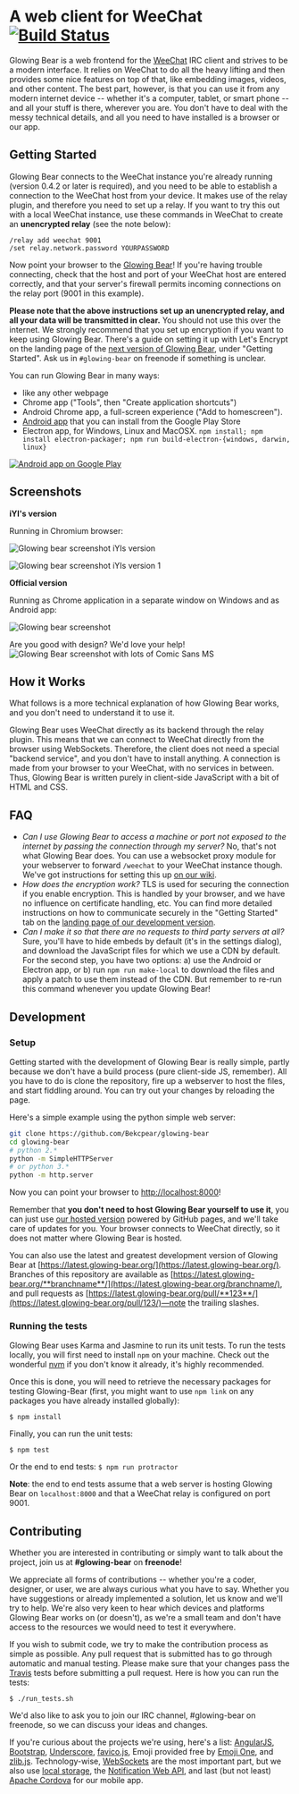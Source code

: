 # A web client for WeeChat [![Build Status](https://api.travis-ci.org/glowing-bear/glowing-bear.png)](https://travis-ci.org/glowing-bear/glowing-bear?branch=master)

Glowing Bear is a web frontend for the [WeeChat](https://weechat.org) IRC client and strives to be a modern interface. It relies on WeeChat to do all the heavy lifting and then provides some nice features on top of that, like embedding images, videos, and other content. The best part, however, is that you can use it from any modern internet device -- whether it's a computer, tablet, or smart phone -- and all your stuff is there, wherever you are. You don't have to deal with the messy technical details, and all you need to have installed is a browser or our app.

## Getting Started


Glowing Bear connects to the WeeChat instance you're already running (version 0.4.2 or later is required), and you need to be able to establish a connection to the WeeChat host from your device. It makes use of the relay plugin, and therefore you need to set up a relay. If you want to try this out with a local WeeChat instance, use these commands in WeeChat to create an **unencrypted relay** (see the note below):

	/relay add weechat 9001
	/set relay.network.password YOURPASSWORD

Now point your browser to the [Glowing Bear](http://www.glowing-bear.org)! If you're having trouble connecting, check that the host and port of your WeeChat host are entered correctly, and that your server's firewall permits incoming connections on the relay port (9001 in this example).

**Please note that the above instructions set up an unencrypted relay, and all your data will be transmitted in clear.** You should not use this over the internet. We strongly recommend that you set up encryption if you want to keep using Glowing Bear. There's a guide on setting it up with Let's Encrypt on the landing page of the [next version of Glowing Bear](https://latest.glowing-bear.org), under "Getting Started". Ask us in `#glowing-bear` on freenode if something is unclear.

You can run Glowing Bear in many ways:

 * like any other webpage
 * Chrome app ("Tools", then "Create application shortcuts")
 * Android Chrome app, a full-screen experience ("Add to homescreen").
 * [Android app](https://play.google.com/store/apps/details?id=com.glowing_bear) that you can install from the Google Play Store
 * Electron app, for Windows, Linux and MacOSX. ```npm install; npm install electron-packager; npm run build-electron-{windows, darwin, linux}```

<a href="https://play.google.com/store/apps/details?id=com.glowing_bear"><img alt="Android app on Google Play" src="/assets/img/badge_playstore.png" /></a>

## Screenshots

**iYI's version**

Running in Chromium browser:

![Glowing bear screenshot iYIs version](https://p.ume.ink/i/17/7b6021f07d6b78c895abd516f5ffe5024d8a81.png)

![Glowing bear screenshot iYIs version 1](https://p.ume.ink/i/f6/2e7f21c2c41fdf8ea83340b0149ce58ace330f.png)

**Official version**

Running as Chrome application in a separate window on Windows and as Android app:

![Glowing bear screenshot](https://4z2.de/glowingbear.png)

Are you good with design? We'd love your help!
![Glowing Bear screenshot with lots of Comic Sans MS](https://4z2.de/glowing-bear3.png)

## How it Works

What follows is a more technical explanation of how Glowing Bear works, and you don't need to understand it to use it.

Glowing Bear uses WeeChat directly as its backend through the relay plugin. This means that we can connect to WeeChat directly from the browser using WebSockets. Therefore, the client does not need a special "backend service", and you don't have to install anything. A connection is made from your browser to your WeeChat, with no services in between. Thus, Glowing Bear is written purely in client-side JavaScript with a bit of HTML and CSS.

## FAQ

- *Can I use Glowing Bear to access a machine or port not exposed to the internet by passing the connection through my server?* No, that's not what Glowing Bear does. You can use a websocket proxy module for your webserver to forward `/weechat` to your WeeChat instance though. We've got instructions for setting this up [on our wiki](https://github.com/glowing-bear/glowing-bear/wiki/Proxying-WeeChat-relay-with-a-web-server).
- *How does the encryption work?* TLS is used for securing the connection if you enable encryption. This is handled by your browser, and we have no influence on certificate handling, etc. You can find more detailed instructions on how to communicate securely in the "Getting Started" tab on the [landing page of our development version](https://latest.glowing-bear.org).
- *Can I make it so that there are no requests to third party servers at all?* Sure, you'll have to hide embeds by default (it's in the settings dialog), and download the JavaScript files for which we use a CDN by default. For the second step, you have two options: a) use the Android or Electron app, or b) run `npm run make-local` to download the files and apply a patch to use them instead of the CDN. But remember to re-run this command whenever you update Glowing Bear!

## Development

### Setup
Getting started with the development of Glowing Bear is really simple, partly because we don't have a build process (pure client-side JS, remember). All you have to do is clone the repository, fire up a webserver to host the files, and start fiddling around. You can try out your changes by reloading the page.

Here's a simple example using the python simple web server:
```bash
git clone https://github.com/Bekcpear/glowing-bear
cd glowing-bear
# python 2.*
python -m SimpleHTTPServer
# or python 3.*
python -m http.server
```

Now you can point your browser to [http://localhost:8000](http://localhost:8000)!

Remember that **you don't need to host Glowing Bear yourself to use it**, you can just use [our hosted version](https://www.glowing-bear.org) powered by GitHub pages, and we'll take care of updates for you. Your browser connects to WeeChat directly, so it does not matter where Glowing Bear is hosted.

You can also use the latest and greatest development version of Glowing Bear at [https://latest.glowing-bear.org/](https://latest.glowing-bear.org/).  Branches of this repository are available as [https://latest.glowing-bear.org/**branchname**/](https://latest.glowing-bear.org/branchname/), and pull requests as [https://latest.glowing-bear.org/pull/**123**/](https://latest.glowing-bear.org/pull/123/)—note the trailing slashes.

### Running the tests
Glowing Bear uses Karma and Jasmine to run its unit tests. To run the tests locally, you will first need to install `npm` on your machine. Check out the wonderful [nvm](https://github.com/creationix/nvm) if you don't know it already, it's highly recommended.

Once this is done, you will need to retrieve the necessary packages for testing Glowing-Bear (first, you might want to use `npm link` on any packages you have already installed globally):

`$ npm install`

Finally, you can run the unit tests:

`$ npm test`

Or the end to end tests:
`$ npm run protractor`

**Note**: the end to end tests assume that a web server is hosting Glowing Bear on `localhost:8000` and that a WeeChat relay is configured on port 9001.

## Contributing

Whether you are interested in contributing or simply want to talk about the project, join us at **#glowing-bear** on **freenode**!

We appreciate all forms of contributions -- whether you're a coder, designer, or user, we are always curious what you have to say. Whether you have suggestions or already implemented a solution, let us know and we'll try to help. We're also very keen to hear which devices and platforms Glowing Bear works on (or doesn't), as we're a small team and don't have access to the resources we would need to test it everywhere.

If you wish to submit code, we try to make the contribution process as simple as possible. Any pull request that is submitted has to go through automatic and manual testing. Please make sure that your changes pass the [Travis](https://travis-ci.org/glowing-bear/glowing-bear) tests before submitting a pull request. Here is how you can run the tests:

`$ ./run_tests.sh`

 We'd also like to ask you to join our IRC channel, #glowing-bear on freenode, so we can discuss your ideas and changes.

If you're curious about the projects we're using, here's a list: [AngularJS](https://angularjs.org/), [Bootstrap](http://getbootstrap.com/), [Underscore](http://underscorejs.org/), [favico.js](http://lab.ejci.net/favico.js/), Emoji provided free by [Emoji One](http://emojione.com/), and [zlib.js](https://github.com/imaya/zlib.js). Technology-wise, [WebSockets](https://en.wikipedia.org/wiki/WebSocket) are the most important part, but we also use [local storage](https://developer.mozilla.org/en-US/docs/Web/Guide/API/DOM/Storage#localStorage), the [Notification Web API](https://developer.mozilla.org/en/docs/Web/API/notification), and last (but not least) [Apache Cordova](https://cordova.apache.org/) for our mobile app.
